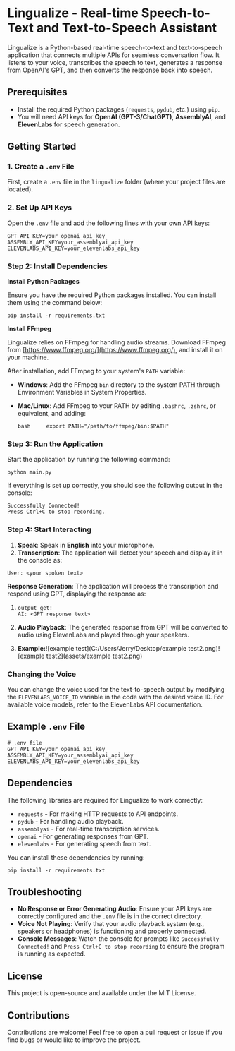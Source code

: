 # Lingualize - Real-time Speech-to-Text and Text-to-Speech Assistant

Lingualize is a Python-based real-time speech-to-text and text-to-speech application that connects multiple APIs for seamless conversation flow. It listens to your voice, transcribes the speech to text, generates a response from OpenAI's GPT, and then converts the response back into speech.

## Prerequisites

- Install the required Python packages (`requests`, `pydub`, etc.) using `pip`.
- You will need API keys for **OpenAI (GPT-3/ChatGPT)**, **AssemblyAI**, and **ElevenLabs** for speech generation.
  
## Getting Started

### 1. **Create a `.env` File**

First, create a `.env` file in the `lingualize` folder (where your project files are located).

### 2. **Set Up API Keys**

Open the `.env` file and add the following lines with your own API keys:

```env
GPT_API_KEY=your_openai_api_key
ASSEMBLY_API_KEY=your_assemblyai_api_key
ELEVENLABS_API_KEY=your_elevenlabs_api_key
```

### Step 2: Install Dependencies

**Install Python Packages**

Ensure you have the required Python packages installed. You can install them using the command below:

```
pip install -r requirements.txt
```

**Install FFmpeg**

Lingualize relies on FFmpeg for handling audio streams. Download FFmpeg from [https://www.ffmpeg.org/](https://www.ffmpeg.org/), and install it on your machine.

After installation, add FFmpeg to your system's `PATH` variable:

- **Windows**: Add the FFmpeg `bin` directory to the system PATH through Environment Variables in System Properties.

- **Mac/Linux**: Add FFmpeg to your PATH by editing `.bashrc`, `.zshrc`, or equivalent, and adding: 

  ```bash     export PATH="/path/to/ffmpeg/bin:$PATH"     ```

### Step 3: Run the Application

Start the application by running the following command:

```
python main.py
```

If everything is set up correctly, you should see the following output in the console:

```
Successfully Connected!
Press Ctrl+C to stop recording.
```

### Step 4: Start Interacting

1. **Speak**: Speak in **English** into your microphone.
2. **Transcription**: The application will detect your speech and display it in the console as:

```
User: <your spoken text>
```

**Response Generation**: The application will process the transcription and respond using GPT, displaying the response as:

1. ```
   output get!
   AI: <GPT response text>
   ```

2. **Audio Playback**: The generated response from GPT will be converted to audio using ElevenLabs and played through your speakers.

3. **Example:**![example test](C:/Users/Jerry/Desktop/example test2.png)![example test2](assets/example test2.png)

### Changing the Voice

You can change the voice used for the text-to-speech output by modifying the `ELEVENLABS_VOICE_ID` variable in the code with the desired voice ID. For available voice models, refer to the ElevenLabs API documentation.

## Example `.env` File

```
# .env file
GPT_API_KEY=your_openai_api_key
ASSEMBLY_API_KEY=your_assemblyai_api_key
ELEVENLABS_API_KEY=your_elevenlabs_api_key
```

## Dependencies

The following libraries are required for Lingualize to work correctly:

- `requests` - For making HTTP requests to API endpoints.
- `pydub` - For handling audio playback.
- `assemblyai` - For real-time transcription services.
- `openai` - For generating responses from GPT.
- `elevenlabs` - For generating speech from text.

You can install these dependencies by running:

```
pip install -r requirements.txt
```

## Troubleshooting

- **No Response or Error Generating Audio**: Ensure your API keys are correctly configured and the `.env` file is in the correct directory.
- **Voice Not Playing**: Verify that your audio playback system (e.g., speakers or headphones) is functioning and properly connected.
- **Console Messages**: Watch the console for prompts like `Successfully Connected!` and `Press Ctrl+C to stop recording` to ensure the program is running as expected.

## License

This project is open-source and available under the MIT License.

## Contributions

Contributions are welcome! Feel free to open a pull request or issue if you find bugs or would like to improve the project.